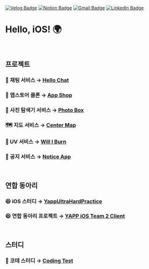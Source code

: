 [![Velog Badge](http://img.shields.io/badge/-Velog-20c997?style=flat&link=https://velog.io/@leeesangheee)](https://velog.io/@leeesangheee)
[![Notion Badge](http://img.shields.io/badge/-Notion-000000?style=flat&link=https://chocolate-goal-40a.notion.site/73ce0ad5997d436f92cb1729ae1ad0ef)](https://chocolate-goal-40a.notion.site/73ce0ad5997d436f92cb1729ae1ad0ef)
[![Gmail Badge](https://img.shields.io/badge/Gmail-d14836?style=flat&logo=Gmail&logoColor=white&link=mailto:leeesangheee@gmail.com)](mailto:leeesangheee@gmail.com)
[![LinkedIn Badge](http://img.shields.io/badge/-LinkedIn-0072b1?style=flat&logo=linkedin&link=https://www.linkedin.com/in/sanghee-lee-52ba5a1a8)](https://www.linkedin.com/in/sanghee-lee-52ba5a1a8)

# Hello, iOS! 🌍 

<br />

## 프로젝트

### 💬 채팅 서비스 → [Hello Chat](https://github.com/sanghee-dev/Hello-Chat)

### 🍎 앱스토어 클론 → [App Shop](https://github.com/sanghee-dev/App-Shop)

### 🌃 사진 탐색기 서비스 → [Photo Box](https://github.com/sanghee-dev/Photo-Box)

### 🗺 지도 서비스 → [Center Map](https://github.com/sanghee-dev/Center-Map)

### 🥵 UV 서비스 → [Will I Burn](https://github.com/sanghee-dev/Will-I-Burn)

### 📌 공지 서비스 → [Notice App](https://github.com/sanghee-dev/Notice-App)

<br />

## 연합 동아리

### 😆 iOS 스터디 → [YappUltraHardPractice](https://github.com/della-padula/YappUltraHardPractice)

### 😆 연합 동아리 프로젝트 → [YAPP iOS Team 2 Client](https://github.com/YAPP-19th/iOS-Team-2-Client)

<br />

## 스터디

### 🥶 코테 스터디 → [Coding Test](https://github.com/sanghee-dev/Coding-Test)
